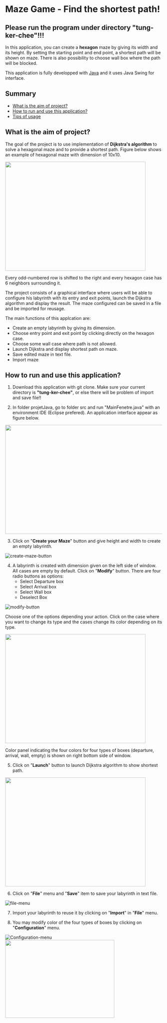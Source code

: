 # Maze Game - Find the shortest path!

## Please run the program under directory "tung-ker-chee"!!!

In this application, you can create a **hexagon** maze by giving its width and its height. By setting the starting point and end point, a shortest path will be shown on maze. There is also possibility to choose wall box where the path will be blocked. 

This application is fully developped with [Java](https://www.java.com/en/) and it uses Java Swing for interface.

## Summary
- [What is the aim of project?](#what-is-the-aim-of-project-)
- [How to run and use this application?](#how-to-run-and-use-this-application)
- [Tips of usage](#tips-of-usage)

## What is the aim of project?
The goal of the project is to use implementation of **Dijkstra's algorithm** to solve a hexagonal maze and to provide a shortest path. Figure below shows an example of hexagonal maze with dimension of 10x10.

<img src="./projetJava/images/HexagonMaze.png" width="450" height="350">

Every odd-numbered row is shifted to the right and every hexagon case has 6 neighbors surrounding it.

The project consists of a graphical interface where users will be able to configure his labyrinth with its entry and exit points, launch the Dijkstra algorithm and display the result. The maze configured can be saved in a file and be imported for reusage.

The main functions of this applcation are:
- Create an empty labyrinth by giving its dimension.
- Choose entry point and exit point by clicking directly on the hexagon case.
- Choose some wall case where path is not allowed.
- Launch Dijkstra and display shortest path on maze.
- Save edited maze in text file.
- Import maze 

## How to run and use this application?
1. Download this application with git clone. Make sure your current directory is **"tung-ker-chee"**, or else there will be problem of import and save file!!

2. In folder projetJava, go to folder src and run "MainFenetre.java" with an environment IDE (Eclipse prefered). An application interface appear as figure below.

<img src="./projetJava/images/interface.png" width="650" height="350">

3. Click on "**Create your Maze**" button and give height and width to create an empty labyrinth.

![create-maze-button](./projetJava/images/createMazeBtn.png)

4. A labyrinth is created with dimension given on the left side of window. All cases are empty by default. Click on "**Modify**" button. There are four radio buttons as options:
    - Select Departure box
    - Select Arrival box
    - Select Wall box
    - Deselect Box
    
![modify-button](./projetJava/images/modifyBtn.png)

Choose one of the options depending your action. Click on the case where you want to change its type and the cases change its color depending on its type.

<img src="./projetJava/images/colorChanged.png" width="450" height="350">

Color panel indicating the four colors for four types of boxes (departure, arrival, wall, empty) is shown on right bottom side of window.

5. Click on "**Launch**" button to launch Dijkstra algorithm to show shortest path.

<img src="./projetJava/images/algoLaunched.png" width="450" height="350">

6. Click on "**File**" menu and "**Save**" item to save your labyrinth in text file.

![file-menu](./projetJava/images/fileMenu.png)

7. Import your labyrinth to reuse it by clicking on "**Import**" in "**File**" menu.

8. You may modify color of the four types of boxes by clicking on "**Configuration**" menu.

![Configuration-menu](./projetJava/images/configurationMenu.png)  
<img src="./projetJava/images/colorChooser.png" width="350" height="250">

